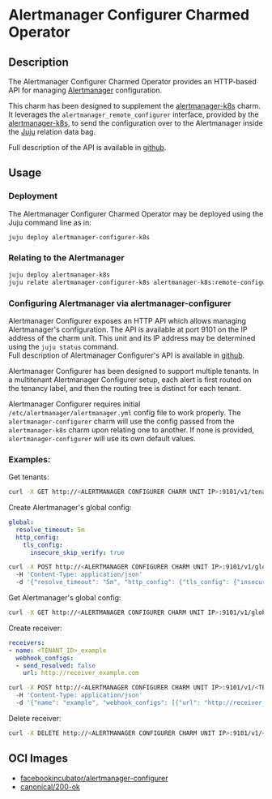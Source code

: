 # Alertmanager Configurer Charmed Operator

## Description

The Alertmanager Configurer Charmed Operator provides an HTTP-based API for managing
[Alertmanager](https://prometheus.io/docs/alerting/latest/alertmanager/) configuration.

This charm has been designed to supplement the
[alertmanager-k8s] charm. It leverages the `alertmanager_remote_configurer` interface, provided 
by the [alertmanager-k8s], to send the configuration over to the Alertmanager inside the
[Juju](https://juju.is/) relation data bag.

Full description of the API is available in [github].

[alertmanager-k8s]: https://github.com/canonical/alertmanager-k8s-operator
[github]: https://github.com/facebookarchive/prometheus-configmanager/blob/main/alertmanager/docs/swagger-v1.yml

## Usage

### Deployment

The Alertmanager Configurer Charmed Operator may be deployed using the Juju command line as in:

```bash
juju deploy alertmanager-configurer-k8s
```

### Relating to the Alertmanager

```bash
juju deploy alertmanager-k8s
juju relate alertmanager-configurer-k8s alertmanager-k8s:remote-configurer
```

### Configuring Alertmanager via alertmanager-configurer

Alertmanager Configurer exposes an HTTP API which allows managing Alertmanager's configuration.
The API is available at port 9101 on the IP address of the charm unit. This unit and its IP address
may be determined using the `juju status` command.<br>
Full description of Alertmanager Configurer's API is available in
[github](https://github.com/facebookarchive/prometheus-configmanager/blob/main/alertmanager/docs/swagger-v1.yml).

Alertmanager Configurer has been designed to support multiple tenants. In a multitenant
Alertmanager Configurer setup, each alert is first routed on the tenancy label, and then
the routing tree is distinct for each tenant.

Alertmanager Configurer requires initial `/etc/alertmanager/alertmanager.yml` config file
to work properly. The `alertmanager-configurer` charm will use the config passed from 
the `alertmanager-k8s` charm upon relating one to another. If none is provided, 
`alertmanager-configurer` will use its own default values.

### Examples:

Get tenants:

```bash
curl -X GET http://<ALERTMANAGER CONFIGURER CHARM UNIT IP>:9101/v1/tenants
```

Create Alertmanager's global config:

```yaml
global:
  resolve_timeout: 5m
  http_config:
    tls_config:
      insecure_skip_verify: true
```

```bash
curl -X POST http://<ALERTMANAGER CONFIGURER CHARM UNIT IP>:9101/v1/global
  -H 'Content-Type: application/json'
  -d '{"resolve_timeout": "5m", "http_config": {"tls_config": {"insecure_skip_verify": true}}}'
```

Get Alertmanager's global config:

```bash
curl -X GET http://<ALERTMANAGER CONFIGURER CHARM UNIT IP>:9101/v1/global
```

Create receiver:

```yaml
receivers:
- name: <TENANT_ID>_example
  webhook_configs:
  - send_resolved: false
    url: http://receiver_example.com
```

```bash
curl -X POST http://<ALERTMANAGER CONFIGURER CHARM UNIT IP>:9101/v1/<TENANT_ID>/receiver
  -H 'Content-Type: application/json'
  -d '{"name": "example", "webhook_configs": [{"url": "http://receiver_example.com"}]}'
```

Delete receiver:

```bash
curl -X DELETE http://<ALERTMANAGER CONFIGURER CHARM UNIT IP>:9101/v1/<TENANT_ID>/receiver/<RECEIVER_NAME>
```

## OCI Images

- [facebookincubator/alertmanager-configurer](https://hub.docker.com/r/facebookincubator/alertmanager-configurer)
- [canonical/200-ok](https://github.com/canonical/200-ok/pkgs/container/200-ok)

